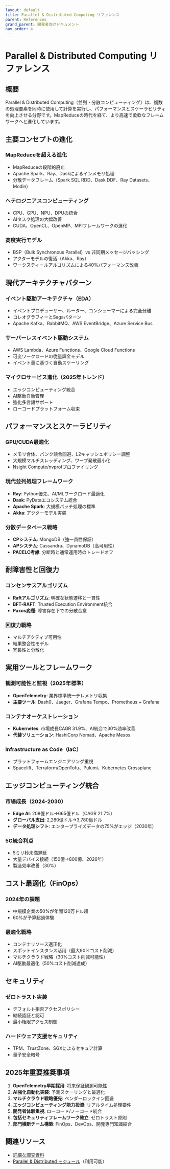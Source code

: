 ```yaml
---
layout: default
title: Parallel & Distributed Computing リファレンス
parent: References
grand_parent: 開発者向けドキュメント
nav_order: 4
---
```


# Parallel & Distributed Computing リファレンス

## 概要

Parallel & Distributed Computing（並列・分散コンピューティング）は、複数の処理要素を同時に使用して計算を実行し、パフォーマンスとスケーラビリティを向上させる分野です。MapReduceの時代を経て、より高速で柔軟なフレームワークへと進化しています。

## 主要コンセプトの進化

### MapReduceを超える進化
- MapReduceの段階的廃止
- Apache Spark、Ray、Daskによるインメモリ処理
- 分散データフレーム（Spark SQL RDD、Dask DDF、Ray Datasets、Modin）

### ヘテロジニアスコンピューティング
- CPU、GPU、NPU、DPUの統合
- AIタスク処理の大幅改善
- CUDA、OpenCL、OpenMP、MPIフレームワークの進化

### 高度実行モデル
- BSP（Bulk Synchronous Parallel）vs 非同期メッセージパッシング
- アクターモデルの復活（Akka、Ray）
- ワークスティールアルゴリズムによる40%パフォーマンス改善

## 現代アーキテクチャパターン

### イベント駆動アーキテクチャ（EDA）
- イベントプロデューサー、ルーター、コンシューマーによる完全分離
- コレオグラフィーとSagaパターン
- Apache Kafka、RabbitMQ、AWS EventBridge、Azure Service Bus

### サーバーレスイベント駆動システム
- AWS Lambda、Azure Functions、Google Cloud Functions
- 可変ワークロードの従量課金モデル
- イベント量に基づく自動スケーリング

### マイクロサービス進化（2025年トレンド）
- エッジコンピューティング統合
- AI駆動自動管理
- 強化多言語サポート
- ローコードプラットフォーム収束

## パフォーマンスとスケーラビリティ

### GPU/CUDA最適化
- メモリ合体、バンク競合回避、L2キャッシュポリシー調整
- 大規模マルチスレッディング、ワープ発散最小化
- Nsight Compute/nvprofプロファイリング

### 現代並列処理フレームワーク
- **Ray**: Python優先、AI/MLワークロード最適化
- **Dask**: PyDataエコシステム統合
- **Apache Spark**: 大規模バッチ処理の標準
- **Akka**: アクターモデル実装

### 分散データベース戦略
- **CPシステム**: MongoDB（強一貫性保証）
- **APシステム**: Cassandra、DynamoDB（高可用性）
- **PACELC考慮**: 分断時と通常運用時のトレードオフ

## 耐障害性と回復力

### コンセンサスアルゴリズム
- **Raftアルゴリズム**: 明確な状態遷移と一貫性
- **BFT-RAFT**: Trusted Execution Environment統合
- **Paxos変種**: 障害存在下での分散合意

### 回復力戦略
- マルチアクティブ可用性
- 結果整合性モデル
- 冗長性と分散化

## 実用ツールとフレームワーク

### 観測可能性と監視（2025年標準）
- **OpenTelemetry**: 業界標準統一テレメトリ収集
- **主要ツール**: Dash0、Jaeger、Grafana Tempo、Prometheus + Grafana

### コンテナオーケストレーション
- **Kubernetes**: 市場成長CAGR 31.9%、AI統合で30%効率改善
- **代替ソリューション**: HashiCorp Nomad、Apache Mesos

### Infrastructure as Code（IaC）
- プラットフォームエンジニアリング重視
- Spacelift、Terraform/OpenTofu、Pulumi、Kubernetes Crossplane

## エッジコンピューティング統合

### 市場成長（2024-2030）
- **Edge AI**: 208億ドル→665億ドル（CAGR 21.7%）
- **グローバル支出**: 2,280億ドル→3,780億ドル
- **データ処理シフト**: エンタープライズデータの75%がエッジ（2030年）

### 5G統合利点
- 5ミリ秒未満遅延
- 大量デバイス接続（150億→800億、2026年）
- 製造効率改善（30%）

## コスト最適化（FinOps）

### 2024年の課題
- 中規模企業の50%が年間120万ドル超
- 60%が予算超過体験

### 最適化戦略
- コンテナリソース適正化
- スポットインスタンス活用（最大90%コスト削減）
- マルチクラウド戦略（30%コスト削減可能性）
- AI駆動最適化（50%コスト削減達成）

## セキュリティ

### ゼロトラスト実装
- デフォルト拒否アクセスポリシー
- 継続認証と認可
- 最小権限アクセス制御

### ハードウェア支援セキュリティ
- TPM、TrustZone、SGXによるセキュア計算
- 量子安全暗号

## 2025年重要推奨事項

1. **OpenTelemetry早期採用**: 将来保証観測可能性
2. **AI強化自動化実装**: 予測スケーリングと最適化
3. **マルチクラウド戦略優先**: ベンダーロックイン回避
4. **エッジコンピューティング能力投資**: リアルタイム処理要件
5. **開発者体験重視**: ローコード/ノーコード統合
6. **包括セキュリティフレームワーク確立**: ゼロトラスト原則
7. **部門横断チーム構築**: FinOps、DevOps、開発専門知識結合

## 関連リソース

- [詳細な調査資料](../research/parallel_distributed_best_practices_2024.md)
- [Parallel & Distributed モジュール](/home/dobachi/Sources/AI_Instruction_Kits/modular/ja/modules/expertise/parallel_distributed.md)（利用可能）